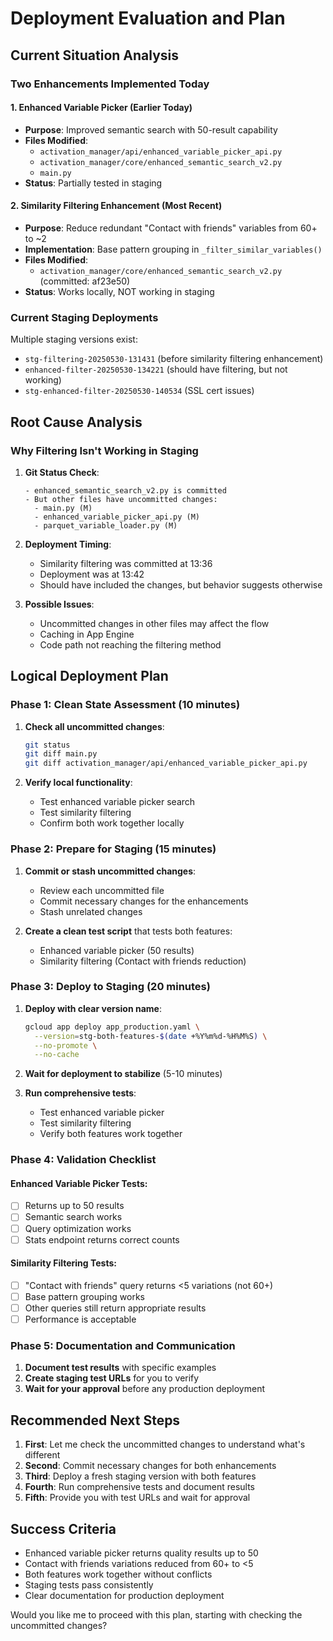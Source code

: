 # Deployment Evaluation and Plan

## Current Situation Analysis

### Two Enhancements Implemented Today

#### 1. Enhanced Variable Picker (Earlier Today)
- **Purpose**: Improved semantic search with 50-result capability
- **Files Modified**: 
  - `activation_manager/api/enhanced_variable_picker_api.py`
  - `activation_manager/core/enhanced_semantic_search_v2.py`
  - `main.py`
- **Status**: Partially tested in staging

#### 2. Similarity Filtering Enhancement (Most Recent)
- **Purpose**: Reduce redundant "Contact with friends" variables from 60+ to ~2
- **Implementation**: Base pattern grouping in `_filter_similar_variables()`
- **Files Modified**:
  - `activation_manager/core/enhanced_semantic_search_v2.py` (committed: af23e50)
- **Status**: Works locally, NOT working in staging

### Current Staging Deployments

Multiple staging versions exist:
- `stg-filtering-20250530-131431` (before similarity filtering enhancement)
- `enhanced-filter-20250530-134221` (should have filtering, but not working)
- `stg-enhanced-filter-20250530-140534` (SSL cert issues)

## Root Cause Analysis

### Why Filtering Isn't Working in Staging

1. **Git Status Check**:
   ```
   - enhanced_semantic_search_v2.py is committed
   - But other files have uncommitted changes:
     - main.py (M)
     - enhanced_variable_picker_api.py (M)
     - parquet_variable_loader.py (M)
   ```

2. **Deployment Timing**:
   - Similarity filtering was committed at 13:36
   - Deployment was at 13:42
   - Should have included the changes, but behavior suggests otherwise

3. **Possible Issues**:
   - Uncommitted changes in other files may affect the flow
   - Caching in App Engine
   - Code path not reaching the filtering method

## Logical Deployment Plan

### Phase 1: Clean State Assessment (10 minutes)

1. **Check all uncommitted changes**:
   ```bash
   git status
   git diff main.py
   git diff activation_manager/api/enhanced_variable_picker_api.py
   ```

2. **Verify local functionality**:
   - Test enhanced variable picker search
   - Test similarity filtering
   - Confirm both work together locally

### Phase 2: Prepare for Staging (15 minutes)

1. **Commit or stash uncommitted changes**:
   - Review each uncommitted file
   - Commit necessary changes for the enhancements
   - Stash unrelated changes

2. **Create a clean test script** that tests both features:
   - Enhanced variable picker (50 results)
   - Similarity filtering (Contact with friends reduction)

### Phase 3: Deploy to Staging (20 minutes)

1. **Deploy with clear version name**:
   ```bash
   gcloud app deploy app_production.yaml \
     --version=stg-both-features-$(date +%Y%m%d-%H%M%S) \
     --no-promote \
     --no-cache
   ```

2. **Wait for deployment to stabilize** (5-10 minutes)

3. **Run comprehensive tests**:
   - Test enhanced variable picker
   - Test similarity filtering
   - Verify both features work together

### Phase 4: Validation Checklist

#### Enhanced Variable Picker Tests:
- [ ] Returns up to 50 results
- [ ] Semantic search works
- [ ] Query optimization works
- [ ] Stats endpoint returns correct counts

#### Similarity Filtering Tests:
- [ ] "Contact with friends" query returns <5 variations (not 60+)
- [ ] Base pattern grouping works
- [ ] Other queries still return appropriate results
- [ ] Performance is acceptable

### Phase 5: Documentation and Communication

1. **Document test results** with specific examples
2. **Create staging test URLs** for you to verify
3. **Wait for your approval** before any production deployment

## Recommended Next Steps

1. **First**: Let me check the uncommitted changes to understand what's different
2. **Second**: Commit necessary changes for both enhancements  
3. **Third**: Deploy a fresh staging version with both features
4. **Fourth**: Run comprehensive tests and document results
5. **Fifth**: Provide you with test URLs and wait for approval

## Success Criteria

- Enhanced variable picker returns quality results up to 50
- Contact with friends variations reduced from 60+ to <5
- Both features work together without conflicts
- Staging tests pass consistently
- Clear documentation for production deployment

Would you like me to proceed with this plan, starting with checking the uncommitted changes?